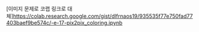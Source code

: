 
[이미지 문제로 코랩 링크로 대체]https://colab.research.google.com/gist/dlfrnaos19/935535f77e750fad77403baef9be574c/-e-17-pix2pix_coloring.ipynb
